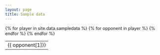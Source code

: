 ```yaml
---
layout: page
title: Sample data
---
```


<table>
{% for player in site.data.sampledata %}
  <tr>
    {% for opponent in player %}
    <td>
      {{ opponent[1]}}
    </td>
    {% endfor %}
  </tr>
{% endfor %}
</table>